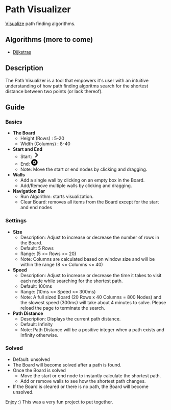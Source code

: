 # Path Visualizer

[Visualize](https://andrewbloodworth.github.io/PathVisualizer/) path finding algorithms.

## Algorithms (more to come)

- [Dijkstras](https://en.wikipedia.org/wiki/Dijkstra%27s_algorithm)

## Description

The Path Visualizer is a tool that empowers it's user with an intuitive understanding of how path finding algoritms search for the shortest distance between two points (or lack thereof).

## Guide

### Basics

- **The Board**
  - Height (Rows) : 5-20
  - Width (Columns) : 8-40
- **Start and End**
  - Start: <img src="./src/app/Images/arrow-icon--myiconfinder-23.png" alt="arrow" width="20px"/>
  - End: <img src="./src/app/Images/realtarget.png" alt="arrow" width="20px"/>
  - Note: Move the start or end nodes by clicking and dragging.
- **Walls**
  - Add a single wall by clicking on an empty box in the Board.
  - Add/Remove multiple walls by clicking and dragging.
- **Navigation Bar**
  - Run Algorithm: starts visualization.
  - Clear Board: removes all items from the Board except for the start and end nodes

### Settings

- **Size**
  - Description: Adjust to increase or decrease the number of rows in the Board.
  - Default: 5 Rows
  - Range: (5 <= Rows <= 20)
  - Note: Columns are calculated based on window size and will be within the range (8 <= Columns <= 40)
- **Speed**
  - Description: Adjust to increase or decrease the time it takes to visit each node while searching for the shortest path.
  - Default: 100ms
  - Range: (10ms <= Speed <= 300ms)
  - Note: A full sized Board (20 Rows x 40 Columns = 800 Nodes) and the slowest speed (300ms) will take about 4 minutes to solve. Please reload the page to terminate the search.
- **Path Distance**
  - Description: Displays the current path distance.
  - Default: Infinity
  - Note: Path Distance will be a positive integer when a path exists and Infinity otherwise.

### Solved

- Default: unsolved
- The Board will become solved after a path is found.
- Once the Board is solved
  - Move the start or end node to instantly calculate the shortest path.
  - Add or remove walls to see how the shortest path changes.
- If the Board is cleared or there is no path, the Board will become unsolved.

Enjoy :) This was a very fun project to put together.
